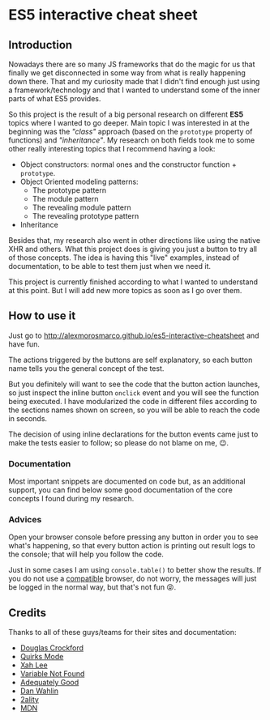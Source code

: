 # ES5 interactive cheat sheet

## Introduction
Nowadays there are so many JS frameworks that do the magic for us that finally we get disconnected in some way from what is really happening down there. That and my curiosity made that I didn't find enough just using a framework/technology and that I wanted to understand some of the inner parts of what ES5 provides.

So this project is the result of a big personal research on different **ES5** topics where I wanted to go deeper. Main topic I was interested in at the beginning was the _"class"_ approach (based on the `prototype` property of functions) and _"inheritance"_. My research on both fields took me to some other really interesting topics that I recommend having a look:
* Object constructors: normal ones and the constructor function + `prototype`.
* Object Oriented modeling patterns:
  * The prototype pattern
  * The module pattern
  * The revealing module pattern
  * The revealing prototype pattern
* Inheritance

Besides that, my research also went in other directions like using the native XHR and others. What this project does is giving you just a button to try all of those concepts. The idea is having this "live" examples, instead of documentation, to be able to test them just when we need it.

This project is currently finished according to what I wanted to understand at this point. But I will add new more topics as soon as I go over them.

## How to use it
Just go to http://alexmorosmarco.github.io/es5-interactive-cheatsheet and have fun.

The actions triggered by the buttons are self explanatory, so each button name tells you the general concept of the test.

But you definitely will want to see the code that the button action launches, so just inspect the inline button `onclick` event and you will see the function being executed. I have modularized the code in different files according to the sections names shown on screen, so you will be able to reach the code in seconds.

The decision of using inline declarations for the button events came just to make the tests easier to follow; so please do not blame on me, :wink:.

### Documentation
Most important snippets are documented on code but, as an additional support, you can find below some good documentation of the core concepts I found during my research.

### Advices
Open your browser console before pressing any button in order you to see what's happening, so that every button action is printing out result logs to the console; that will help you follow the code.

Just in some cases I am using `console.table()` to better show the results. If you do not use a [compatible](https://developer.mozilla.org/en-US/docs/Web/API/Console/table#Browser_compatibility) browser, do not worry, the messages will just be logged in the normal way, but that's not fun :stuck_out_tongue_closed_eyes:.

## Credits
Thanks to all of these guys/teams for their sites and documentation:
* [Douglas Crockford](http://javascript.crockford.com/)
* [Quirks Mode](http://www.quirksmode.org/js/contents.html)
* [Xah Lee](http://xahlee.info/js/js.html)
* [Variable Not Found](http://www.variablenotfound.com/search/label/javascript)
* [Adequately Good](http://www.adequatelygood.com/tag/javascript/)
* [Dan Wahlin](https://weblogs.asp.net/dwahlin)
* [2ality](http://www.2ality.com/)
* [MDN](https://developer.mozilla.org)
